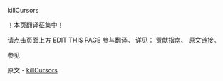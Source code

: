  killCursors

 ！本页翻译征集中！

请点击页面上方 EDIT THIS PAGE 参与翻译。
详见：
[贡献指南]( https://github.com/whaleal/MongoDB-Manual-zh/blob/master/CONTRIBUTING.md )、
[原文链接](  https://docs.mongodb.com/manual/reference/command/killCursors/  )。

 参见

原文 - [killCursors]( https://docs.mongodb.com/manual/reference/command/killCursors/ )

